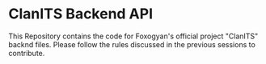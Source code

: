 # ClanITS Backend API
This Repository contains the code for Foxogyan's official project "ClanITS" backnd files.
Please follow the rules discussed in the previous sessions to contribute.
